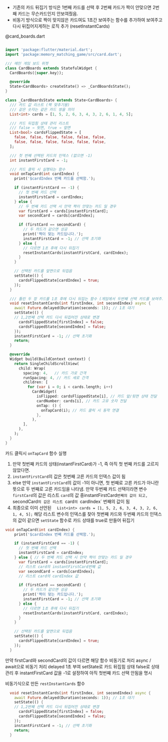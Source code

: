 

- 기존의 카드 뒤집기 방식은 1번째 카드를 선택 후 2번째 카드가 짝이 안맞으면 2번째 카드는 무슨카드인지 안보여줬음.
- 비동기 방식으로 짝이 맞지않은 카드여도 1초간 보여주는 함수를 추가하여 보여주고 다시 뒤집어지게하는 로직 추가 (resetInstantCards)

@card_boards.dart
```dart

import 'package:flutter/material.dart';
import 'package:memory_matching_game/src/card.dart';

/// 메인 게임 보드 위젯
class CardBoards extends StatefulWidget {
  CardBoards({super.key});

  @override
  State<CardBoards> createState() => _CardBoardsState();
}

class _CardBoardsState extends State<CardBoards> {
  /// 카드 값 리스트 (짝 맞추기용)
  /// 같은 숫자는 같은 카드 쌍을 의미
  List<int> cards = [1, 5, 2, 6, 3, 4, 3, 2, 6, 1, 4, 5];

  /// 카드 뒤집힘 상태 관리 리스트
  /// false → 뒷면, true → 앞면
  List<bool> cardsFlippedState = [
    false, false, false, false, false, false,
    false, false, false, false, false, false,
  ];

  /// 첫 번째 선택된 카드의 인덱스 (없으면 -1)
  int instantFirstCard = -1;

  /// 카드 클릭 시 실행되는 함수
  void onTapCard(int cardIndex) {
    print('$cardIndex 번째 카드를 선택함.');

    if (instantFirstCard == -1) {
      // 첫 번째 카드 선택
      instantFirstCard = cardIndex;
    } else {
      // 두 번째 카드 선택 시 만약 짝이 안맞는 카드 일 경우
      var firstCard = cards[instantFirstCard];
      var secondCard = cards[cardIndex];

      if (firstCard == secondCard) {
        // 두 카드가 같으면 성공
        print('짝이 맞는 카드입니다.');
        instantFirstCard = -1; // 선택 초기화
      } else {
        // 다르면 1초 후에 다시 뒤집기
        resetInstantCards(instantFirstCard, cardIndex);
      }
    }

    // 선택된 카드를 앞면으로 뒤집음
    setState(() {
      cardsFlippedState[cardIndex] = true;
    });
  }

  /// 틀린 두 장 카드를 1초 후에 다시 뒤집는 함수 (게임에서 두번째 선택 카드를 보여주고 뒤집어지게 하기 위해)
  void resetInstantCards(int firstIndex, int secondIndex) async {
    await Future.delayed(Duration(seconds: 1)); // 1초 대기
    setState(() {
    // 1,2번째 선택 카드 다시 뒤집어진 상태로 변경
      cardsFlippedState[firstIndex] = false;
      cardsFlippedState[secondIndex] = false;
    });
    instantFirstCard = -1; // 선택 초기화
    return;
  }

  @override
  Widget build(BuildContext context) {
    return SingleChildScrollView(
      child: Wrap(
        spacing: 4,   // 카드 가로 간격
        runSpacing: 4, // 카드 세로 간격
        children: [
          for (var i = 0; i < cards.length; i++)
            CardWidget(
              isFlipped: cardsFlippedState[i], // 카드 앞/뒷면 상태 전달
              cardNumber: cards[i], // 카드 고유 숫자 전달
              onTap: () {
                onTapCard(i); // 카드 클릭 시 동작 연결
              },
            ),
        ],
      ),
    );
  }
}
```



카드 클릭시 `onTapCard` 함수 실행
1. 만약 첫번째 카드의 상태(instantFirstCard)가 -1, 즉 아직 첫 번째 카드를 고르지 않았다면.
2. `instantFirstCard`의 값은 첫번째 고른 카드의 인덱스 값이 됨
3. else 만약 `instantFirstCard`의 값이 -1이 아니면, 첫 번째로 고른 카드가 아니란 뜻으로 두 번째로 고른 카드임을 나타냄. 만약 두번째 카드 선택이라면 변수 `firstCard`의 값은 리스트 `card`의 값 중instantFirstCard`번째의 값이 되고, `secondCard`의 값은 리스트 `card`의 `cardIndex` 번째의 값이 됨
4. 최종으로 이미 선언된 `  List<int> cards = [1, 5, 2, 6, 3, 4, 3, 2, 6, 1, 4, 5];`
   해당 리스트 변수의 인덱스를 찾아 첫번째 카드와 두번째 카드의 인덱스의 값이 같으면 `setState` 함수로 카드 상태를 true로 만들어 뒤집기
```dart
void onTapCard(int cardIndex) {
    print('$cardIndex 번째 카드를 선택함.');

    if (instantFirstCard == -1) {
      // 첫 번째 카드 선택
      instantFirstCard = cardIndex;
    } else { // 두 번째 카드 선택 시 만약 짝이 안맞는 카드 일 경우
      var firstCard = cards[instantFirstCard]; 
      // 리스트 card의 instantFirstCard번째 값
      var secondCard = cards[cardIndex]; 
      // 리스트 card의 cardIndex 값

      if (firstCard == secondCard) {
        // 두 카드가 같으면 성공
        print('짝이 맞는 카드입니다.');
        instantFirstCard = -1; // 선택 초기화
      } else {
        // 다르면 1초 후에 다시 뒤집기
        resetInstantCards(instantFirstCard, cardIndex);
      }
    }

    // 선택된 카드를 앞면으로 뒤집음
    setState(() {
      cardsFlippedState[cardIndex] = true;
    });
  }
```




만약 firstCard와 secondCard의 값이 다르면 해당 함수 비동기로 처리
async / await으로 비동기 처리 delayed 1초 부여
setState로 카드 뒤집힘 상태 false로 상태관리 후 instantFirstCard  값을 -1로 설정하여 아직 첫번째 카드 선택 안됨을 명시

비동기식으로 만든 `restInstantCards` 함수
```dart
  void resetInstantCards(int firstIndex, int secondIndex) async {
    await Future.delayed(Duration(seconds: 1)); // 1초 대기
    setState(() {
    // 1,2번째 선택 카드 다시 뒤집어진 상태로 변경
      cardsFlippedState[firstIndex] = false;
      cardsFlippedState[secondIndex] = false;
    });
    instantFirstCard = -1; // 선택 초기화
    return;
  }
```